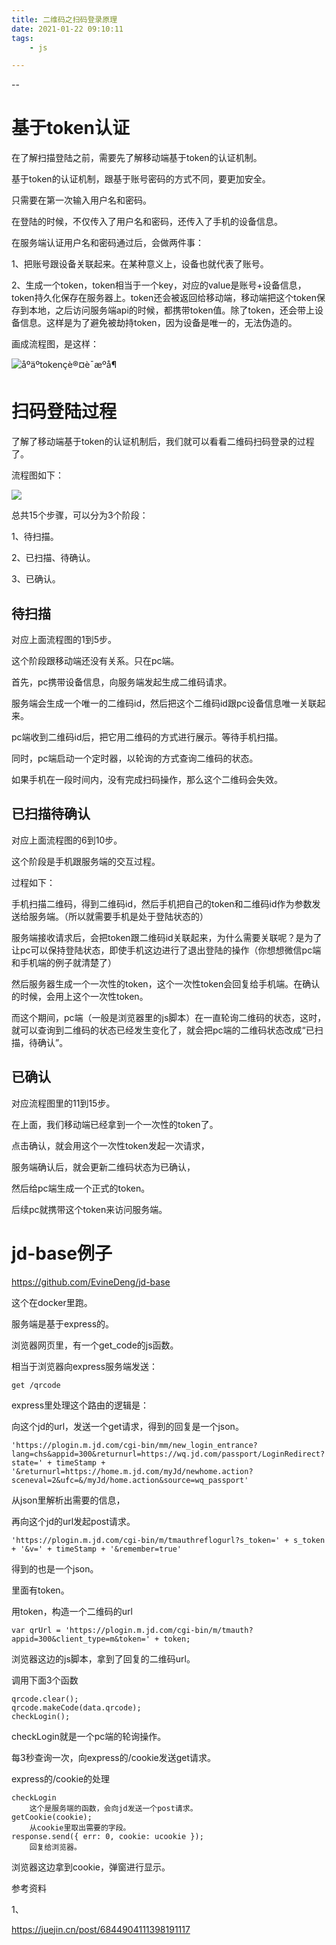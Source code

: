 ```yaml
---
title: 二维码之扫码登录原理
date: 2021-01-22 09:10:11
tags:
	- js

---
```


--

# 基于token认证

在了解扫描登陆之前，需要先了解移动端基于token的认证机制。

基于token的认证机制，跟基于账号密码的方式不同，要更加安全。

只需要在第一次输入用户名和密码。

在登陆的时候，不仅传入了用户名和密码，还传入了手机的设备信息。

在服务端认证用户名和密码通过后，会做两件事：

1、把账号跟设备关联起来。在某种意义上，设备也就代表了账号。

2、生成一个token，token相当于一个key，对应的value是账号+设备信息，token持久化保存在服务器上。token还会被返回给移动端，移动端把这个token保存到本地，之后访问服务端api的时候，都携带token值。除了token，还会带上设备信息。这样是为了避免被劫持token，因为设备是唯一的，无法伪造的。

画成流程图，是这样：

![åºäºtokençè®¤è¯æºå¶](https://gitee.com/teddyxiong53/playopenwrt_pic/raw/master/171333eac13f82a0)

# 扫码登陆过程

了解了移动端基于token的认证机制后，我们就可以看看二维码扫码登录的过程了。

流程图如下：

![](https://gitee.com/teddyxiong53/playopenwrt_pic/raw/master/171333eac05db6cb)

总共15个步骤，可以分为3个阶段：

1、待扫描。

2、已扫描、待确认。

3、已确认。

## 待扫描

对应上面流程图的1到5步。

这个阶段跟移动端还没有关系。只在pc端。

首先，pc携带设备信息，向服务端发起生成二维码请求。

服务端会生成一个唯一的二维码id，然后把这个二维码id跟pc设备信息唯一关联起来。

pc端收到二维码id后，把它用二维码的方式进行展示。等待手机扫描。

同时，pc端启动一个定时器，以轮询的方式查询二维码的状态。

如果手机在一段时间内，没有完成扫码操作，那么这个二维码会失效。

## 已扫描待确认

对应上面流程图的6到10步。

这个阶段是手机跟服务端的交互过程。

过程如下：

手机扫描二维码，得到二维码id，然后手机把自己的token和二维码id作为参数发送给服务端。（所以就需要手机是处于登陆状态的）

服务端接收请求后，会把token跟二维码id关联起来，为什么需要关联呢？是为了让pc可以保持登陆状态，即使手机这边进行了退出登陆的操作（你想想微信pc端和手机端的例子就清楚了）

然后服务器生成一个一次性的token，这个一次性token会回复给手机端。在确认的时候，会用上这个一次性token。

而这个期间，pc端（一般是浏览器里的js脚本）在一直轮询二维码的状态，这时，就可以查询到二维码的状态已经发生变化了，就会把pc端的二维码状态改成“已扫描，待确认”。

## 已确认

对应流程图里的11到15步。

在上面，我们移动端已经拿到一个一次性的token了。

点击确认，就会用这个一次性token发起一次请求，

服务端确认后，就会更新二维码状态为已确认，

然后给pc端生成一个正式的token。

后续pc就携带这个token来访问服务端。



# jd-base例子

https://github.com/EvineDeng/jd-base

这个在docker里跑。

服务端是基于express的。

浏览器网页里，有一个get_code的js函数。

相当于浏览器向express服务端发送：

```
get /qrcode
```

express里处理这个路由的逻辑是：

向这个jd的url，发送一个get请求，得到的回复是一个json。

```
'https://plogin.m.jd.com/cgi-bin/mm/new_login_entrance?lang=chs&appid=300&returnurl=https://wq.jd.com/passport/LoginRedirect?state=' + timeStamp + '&returnurl=https://home.m.jd.com/myJd/newhome.action?sceneval=2&ufc=&/myJd/home.action&source=wq_passport'
```

从json里解析出需要的信息，

再向这个jd的url发起post请求。

```
'https://plogin.m.jd.com/cgi-bin/m/tmauthreflogurl?s_token=' + s_token + '&v=' + timeStamp + '&remember=true'
```

得到的也是一个json。

里面有token。

用token，构造一个二维码的url

```
var qrUrl = 'https://plogin.m.jd.com/cgi-bin/m/tmauth?appid=300&client_type=m&token=' + token;
```

浏览器这边的js脚本，拿到了回复的二维码url。

调用下面3个函数

```
qrcode.clear();
qrcode.makeCode(data.qrcode);
checkLogin();
```

checkLogin就是一个pc端的轮询操作。

每3秒查询一次，向express的/cookie发送get请求。

express的/cookie的处理

```
checkLogin
	这个是服务端的函数，会向jd发送一个post请求。
getCookie(cookie);
	从cookie里取出需要的字段。
response.send({ err: 0, cookie: ucookie });
	回复给浏览器。
```

浏览器这边拿到cookie，弹窗进行显示。





参考资料

1、

https://juejin.cn/post/6844904111398191117